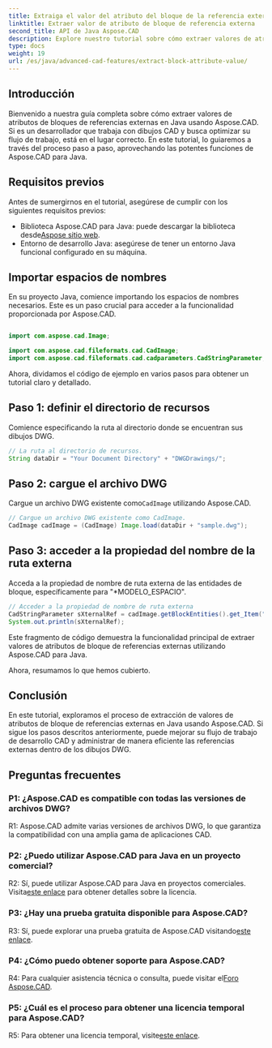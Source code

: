 ```yaml
---
title: Extraiga el valor del atributo del bloque de la referencia externa usando Aspose.CAD en Java
linktitle: Extraer valor de atributo de bloque de referencia externa
second_title: API de Java Aspose.CAD
description: Explore nuestro tutorial sobre cómo extraer valores de atributos de bloque de referencias externas DWG en Java usando Aspose.CAD. Mejore su flujo de trabajo de desarrollo CAD sin esfuerzo.
type: docs
weight: 19
url: /es/java/advanced-cad-features/extract-block-attribute-value/
---
```

## Introducción

Bienvenido a nuestra guía completa sobre cómo extraer valores de atributos de bloques de referencias externas en Java usando Aspose.CAD. Si es un desarrollador que trabaja con dibujos CAD y busca optimizar su flujo de trabajo, está en el lugar correcto. En este tutorial, lo guiaremos a través del proceso paso a paso, aprovechando las potentes funciones de Aspose.CAD para Java.

## Requisitos previos

Antes de sumergirnos en el tutorial, asegúrese de cumplir con los siguientes requisitos previos:

-  Biblioteca Aspose.CAD para Java: puede descargar la biblioteca desde[Aspose sitio web](https://releases.aspose.com/cad/java/).
- Entorno de desarrollo Java: asegúrese de tener un entorno Java funcional configurado en su máquina.

## Importar espacios de nombres

En su proyecto Java, comience importando los espacios de nombres necesarios. Este es un paso crucial para acceder a la funcionalidad proporcionada por Aspose.CAD.

```java

import com.aspose.cad.Image;

import com.aspose.cad.fileformats.cad.CadImage;
import com.aspose.cad.fileformats.cad.cadparameters.CadStringParameter;
```

Ahora, dividamos el código de ejemplo en varios pasos para obtener un tutorial claro y detallado.

## Paso 1: definir el directorio de recursos

Comience especificando la ruta al directorio donde se encuentran sus dibujos DWG.

```java
// La ruta al directorio de recursos.
String dataDir = "Your Document Directory" + "DWGDrawings/";
```

## Paso 2: cargue el archivo DWG

Cargue un archivo DWG existente como`CadImage` utilizando Aspose.CAD.

```java
// Cargue un archivo DWG existente como CadImage.
CadImage cadImage = (CadImage) Image.load(dataDir + "sample.dwg");
```

## Paso 3: acceder a la propiedad del nombre de la ruta externa

Acceda a la propiedad de nombre de ruta externa de las entidades de bloque, específicamente para "*MODELO_ESPACIO".

```java
// Acceder a la propiedad de nombre de ruta externa
CadStringParameter sXternalRef = cadImage.getBlockEntities().get_Item("*MODEL_SPACE").getXRefPathName();
System.out.println(sXternalRef);
```

Este fragmento de código demuestra la funcionalidad principal de extraer valores de atributos de bloque de referencias externas utilizando Aspose.CAD para Java.

Ahora, resumamos lo que hemos cubierto.

## Conclusión

En este tutorial, exploramos el proceso de extracción de valores de atributos de bloque de referencias externas en Java usando Aspose.CAD. Si sigue los pasos descritos anteriormente, puede mejorar su flujo de trabajo de desarrollo CAD y administrar de manera eficiente las referencias externas dentro de los dibujos DWG.

## Preguntas frecuentes

### P1: ¿Aspose.CAD es compatible con todas las versiones de archivos DWG?

R1: Aspose.CAD admite varias versiones de archivos DWG, lo que garantiza la compatibilidad con una amplia gama de aplicaciones CAD.

### P2: ¿Puedo utilizar Aspose.CAD para Java en un proyecto comercial?

 R2: Sí, puede utilizar Aspose.CAD para Java en proyectos comerciales. Visita[este enlace](https://purchase.aspose.com/buy) para obtener detalles sobre la licencia.

### P3: ¿Hay una prueba gratuita disponible para Aspose.CAD?

 R3: Sí, puede explorar una prueba gratuita de Aspose.CAD visitando[este enlace](https://releases.aspose.com/).

### P4: ¿Cómo puedo obtener soporte para Aspose.CAD?

 R4: Para cualquier asistencia técnica o consulta, puede visitar el[Foro Aspose.CAD](https://forum.aspose.com/c/cad/19).

### P5: ¿Cuál es el proceso para obtener una licencia temporal para Aspose.CAD?

 R5: Para obtener una licencia temporal, visite[este enlace](https://purchase.aspose.com/temporary-license/).